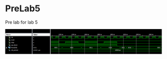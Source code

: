 PreLab5
=======

Pre lab for lab 5

![alt text](https://github.com/vipersfly23/CE3_Her/blob/master/Moore_Simulation.GIF?raw=true "simulation result")
